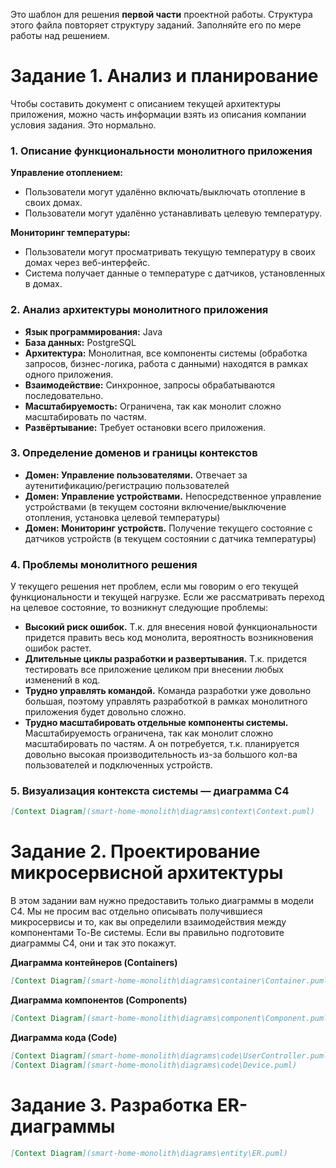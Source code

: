 Это шаблон для решения **первой части** проектной работы. Структура этого файла повторяет структуру заданий. Заполняйте его по мере работы над решением.

# Задание 1. Анализ и планирование

Чтобы составить документ с описанием текущей архитектуры приложения, можно часть информации взять из описания компании условия задания. Это нормально.

### 1. Описание функциональности монолитного приложения

**Управление отоплением:**

- Пользователи могут удалённо включать/выключать отопление в своих домах.
- Пользователи могут удалённо устанавливать целевую температуру.

**Мониторинг температуры:**

- Пользователи могут просматривать текущую температуру в своих домах через веб-интерфейс.
- Система получает данные о температуре с датчиков, установленных в домах.

### 2. Анализ архитектуры монолитного приложения

- **Язык программирования:** Java
- **База данных:** PostgreSQL
- **Архитектура:** Монолитная, все компоненты системы (обработка запросов, бизнес-логика, работа с данными) находятся в рамках одного приложения.
- **Взаимодействие:** Синхронное, запросы обрабатываются последовательно.
- **Масштабируемость:** Ограничена, так как монолит сложно масштабировать по частям.
- **Развёртывание:** Требует остановки всего приложения.

### 3. Определение доменов и границы контекстов

- **Домен: Управление пользователями.** Отвечает за аутенитификацию/регистрацию пользователей
- **Домен: Управление устройствами.** Непосредственное управление устройствами (в текущем состояни включение/выключение отопления, установка целевой температуры)
- **Домен: Мониторинг устройств.** Получение текущего состояние с датчиков устройств (в текущем состоянии с датчика температуры)

### **4. Проблемы монолитного решения**

У текущего решения нет проблем, если мы говорим о его текущей функциональности и текущей нагрузке. 
Если же рассматривать переход на целевое состояние, то возникнут следующие проблемы:
- **Высокий риск ошибок.** Т.к. для внесения новой функциональности придется править весь код монолита, вероятность возникновения ошибок растет.
- **Длительные циклы разработки и развертывания.** Т.к. придется тестировать все приложение целиком при внесении любых изменений в код.
- **Трудно управлять командой.** Команда разработки уже довольно большая, поэтому управлять разработкой в рамках монолитного приложения будет довольно сложно.
- **Трудно масштабировать отдельные компоненты системы.** Масштабируемость ограничена, так как монолит сложно масштабировать по частям. А он потребуется, т.к. планируется довольно высокая производительность из-за большого кол-ва пользователей и подключенных устройств.

### 5. Визуализация контекста системы — диаграмма С4

```markdown
[Context Diagram](smart-home-monolith\diagrams\context\Context.puml)
```

# Задание 2. Проектирование микросервисной архитектуры

В этом задании вам нужно предоставить только диаграммы в модели C4. Мы не просим вас отдельно описывать получившиеся микросервисы и то, как вы определили взаимодействия между компонентами To-Be системы. Если вы правильно подготовите диаграммы C4, они и так это покажут.

**Диаграмма контейнеров (Containers)**

```markdown
[Context Diagram](smart-home-monolith\diagrams\container\Container.puml)
```

**Диаграмма компонентов (Components)**

```markdown
[Context Diagram](smart-home-monolith\diagrams\component\Component.puml)
```

**Диаграмма кода (Code)**
```markdown
[Context Diagram](smart-home-monolith\diagrams\code\UserController.puml)
[Context Diagram](smart-home-monolith\diagrams\code\Device.puml)
```
# Задание 3. Разработка ER-диаграммы
```markdown
[Context Diagram](smart-home-monolith\diagrams\entity\ER.puml)
```
